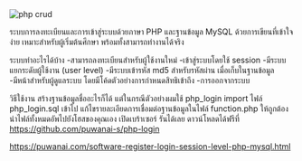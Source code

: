 <img alt="php crud" src="https://puwanai.com/images-software/20220307204502_01614.png?1646660703">

ระบบการลงทะเบียนและการเข้าสู่ระบบด้วยภาษา PHP และฐานข้อมูล MySQL ด้วยการเขียนที่เข้าใจง่าย เหมาะสำหรับผู้เริ่มต้นศึกษา พร้อมทั้งสามารถทำงานได้จริง

ระบบทำอะไรได้บ้าง
-สามารถลงทะเบียนสำหรับผู้ใช้งานใหม่
-เข้าสู่ระบบโดยใช้ session
-มีระบบแยกระดับผู้ใช้งาน (user level)
-มีระบบเข้ารหัส md5 สำหรับรหัสผ่าน เมื่อเก็บในฐานข้อมูล
-มีหน้าสำหรับผู้ดูแลระบบ โดยมีโค้ดตัวอย่างการกำหนดสิทธิเข้าถึง
-การออกจากระบบ


วิธีใช้งาน
สร้างฐานข้อมูลชื่ออะไรก็ได้ แต่ในกรณีตัวอย่างผมใช้ php_login
import ไฟล์ php_login.sql เข้าไป
แก้ไขรายละเอียดการเชื่อมต่อฐานข้อมูลในไฟล์ function.php ให้ถูกต้อง
นำไฟล์ทั้งหมดอัพไปยังโฮสของคุณเอง
เปิดเบร้าเซอร์ รันได้เลย
ดาวน์โหลดได้ฟรีที่ https://github.com/puwanai-s/php-login




https://puwanai.com/software-register-login-session-level-php-mysql.html

